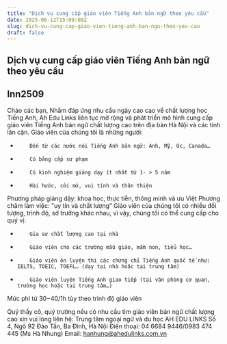 ```yaml
---
title: "Dịch vụ cung cấp giáo viên Tiếng Anh bản ngữ theo yêu cầu"
date: 2025-06-12T15:09:08Z
slug: dich-vu-cung-cap-giao-vien-tieng-anh-ban-ngu-theo-yeu-cau
draft: false
---
```


## Dịch vụ cung cấp giáo viên Tiếng Anh bản ngữ theo yêu cầu

## lnn2509

Chào các bạn,
Nhằm đáp ứng nhu cầu ngày cao cao về chất lượng học Tiếng Anh, Ah Edu Links liên tục mở rộng và phát triển mô hình cung cấp giáo viên Tiếng Anh bản ngữ chất lượng cao trên địa bàn Hà Nội và các tỉnh lân cận.
Giáo viên của chúng tôi là những người:
-         Đến từ các nước nói Tiếng Anh bản ngữ: Anh, Mỹ, Úc, Canada…
-         Có bằng cấp sư phạm
-         Có kinh nghiệm giảng dạy ít nhất từ 1- > 5 năm
-         Hài hước, cởi mở, vui tính và thân thiện
Phương pháp giảng dậy: khoa học, thực tiễn, thông minh và ưu Việt 
Phương châm làm việc: "uy tín và chất lượng”
Giáo viên của chúng tôi có nhiều đối tượng, trình độ, sở trường khác nhau, vì vậy, chúng tối có thể cung cấp cho quý vị:
-         Gia sư chất lượng cao tại nhà
-         Giáo viên cho các trường mẫu giáo, mầm non, tiểu học…
-         Giáo viên ôn luyện thi các chứng chỉ Tiếng Anh quốc tế như: IELTS, TOEIC, TOEFL… (dạy tại nhà hoặc tại trung tâm)
-         Giáo viên luyện Tiếng Anh giao tiếp (tại văn phòng cơ quan, trường học hoặc tại trung tâm…)
Mức phí từ $30-$40/1h tùy theo trình độ giáo viên

Quý thầy cô, quý trường nếu có nhu cầu tìm giáo viên bản ngữ chất lượng cao xin vui lòng liên hệ:
Trung tâm ngoại ngữ và du học AH EDU LINKS
Số 4, Ngõ 92 Đào Tấn, Ba Đình, Hà Nội
Điện thoại: 04 6684 9446/0983 474 445 (Ms Hà Nhung)
Email: hanhung@ahedulinks.com.vn